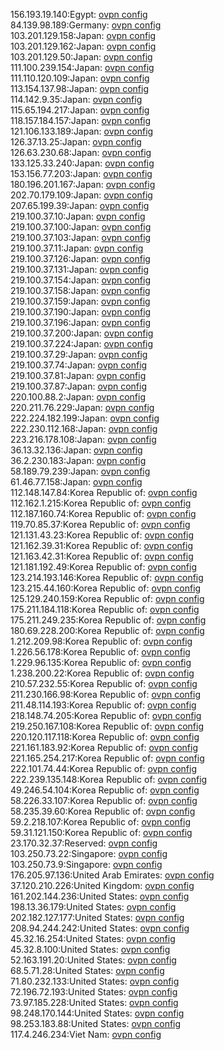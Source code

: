 156.193.19.140:Egypt: [ovpn config](vpn/156_193_19_140.ovpn)  
84.139.98.189:Germany: [ovpn config](vpn/84_139_98_189.ovpn)  
103.201.129.158:Japan: [ovpn config](vpn/103_201_129_158.ovpn)  
103.201.129.162:Japan: [ovpn config](vpn/103_201_129_162.ovpn)  
103.201.129.50:Japan: [ovpn config](vpn/103_201_129_50.ovpn)  
111.100.239.154:Japan: [ovpn config](vpn/111_100_239_154.ovpn)  
111.110.120.109:Japan: [ovpn config](vpn/111_110_120_109.ovpn)  
113.154.137.98:Japan: [ovpn config](vpn/113_154_137_98.ovpn)  
114.142.9.35:Japan: [ovpn config](vpn/114_142_9_35.ovpn)  
115.65.194.217:Japan: [ovpn config](vpn/115_65_194_217.ovpn)  
118.157.184.157:Japan: [ovpn config](vpn/118_157_184_157.ovpn)  
121.106.133.189:Japan: [ovpn config](vpn/121_106_133_189.ovpn)  
126.37.13.25:Japan: [ovpn config](vpn/126_37_13_25.ovpn)  
126.63.230.68:Japan: [ovpn config](vpn/126_63_230_68.ovpn)  
133.125.33.240:Japan: [ovpn config](vpn/133_125_33_240.ovpn)  
153.156.77.203:Japan: [ovpn config](vpn/153_156_77_203.ovpn)  
180.196.201.167:Japan: [ovpn config](vpn/180_196_201_167.ovpn)  
202.70.179.109:Japan: [ovpn config](vpn/202_70_179_109.ovpn)  
207.65.199.39:Japan: [ovpn config](vpn/207_65_199_39.ovpn)  
219.100.37.10:Japan: [ovpn config](vpn/219_100_37_10.ovpn)  
219.100.37.100:Japan: [ovpn config](vpn/219_100_37_100.ovpn)  
219.100.37.103:Japan: [ovpn config](vpn/219_100_37_103.ovpn)  
219.100.37.11:Japan: [ovpn config](vpn/219_100_37_11.ovpn)  
219.100.37.126:Japan: [ovpn config](vpn/219_100_37_126.ovpn)  
219.100.37.131:Japan: [ovpn config](vpn/219_100_37_131.ovpn)  
219.100.37.154:Japan: [ovpn config](vpn/219_100_37_154.ovpn)  
219.100.37.158:Japan: [ovpn config](vpn/219_100_37_158.ovpn)  
219.100.37.159:Japan: [ovpn config](vpn/219_100_37_159.ovpn)  
219.100.37.190:Japan: [ovpn config](vpn/219_100_37_190.ovpn)  
219.100.37.196:Japan: [ovpn config](vpn/219_100_37_196.ovpn)  
219.100.37.200:Japan: [ovpn config](vpn/219_100_37_200.ovpn)  
219.100.37.224:Japan: [ovpn config](vpn/219_100_37_224.ovpn)  
219.100.37.29:Japan: [ovpn config](vpn/219_100_37_29.ovpn)  
219.100.37.74:Japan: [ovpn config](vpn/219_100_37_74.ovpn)  
219.100.37.81:Japan: [ovpn config](vpn/219_100_37_81.ovpn)  
219.100.37.87:Japan: [ovpn config](vpn/219_100_37_87.ovpn)  
220.100.88.2:Japan: [ovpn config](vpn/220_100_88_2.ovpn)  
220.211.76.229:Japan: [ovpn config](vpn/220_211_76_229.ovpn)  
222.224.182.199:Japan: [ovpn config](vpn/222_224_182_199.ovpn)  
222.230.112.168:Japan: [ovpn config](vpn/222_230_112_168.ovpn)  
223.216.178.108:Japan: [ovpn config](vpn/223_216_178_108.ovpn)  
36.13.32.136:Japan: [ovpn config](vpn/36_13_32_136.ovpn)  
36.2.230.183:Japan: [ovpn config](vpn/36_2_230_183.ovpn)  
58.189.79.239:Japan: [ovpn config](vpn/58_189_79_239.ovpn)  
61.46.77.158:Japan: [ovpn config](vpn/61_46_77_158.ovpn)  
112.148.147.84:Korea Republic of: [ovpn config](vpn/112_148_147_84.ovpn)  
112.162.1.215:Korea Republic of: [ovpn config](vpn/112_162_1_215.ovpn)  
112.187.160.74:Korea Republic of: [ovpn config](vpn/112_187_160_74.ovpn)  
119.70.85.37:Korea Republic of: [ovpn config](vpn/119_70_85_37.ovpn)  
121.131.43.23:Korea Republic of: [ovpn config](vpn/121_131_43_23.ovpn)  
121.162.39.31:Korea Republic of: [ovpn config](vpn/121_162_39_31.ovpn)  
121.163.42.31:Korea Republic of: [ovpn config](vpn/121_163_42_31.ovpn)  
121.181.192.49:Korea Republic of: [ovpn config](vpn/121_181_192_49.ovpn)  
123.214.193.146:Korea Republic of: [ovpn config](vpn/123_214_193_146.ovpn)  
123.215.44.160:Korea Republic of: [ovpn config](vpn/123_215_44_160.ovpn)  
125.129.240.159:Korea Republic of: [ovpn config](vpn/125_129_240_159.ovpn)  
175.211.184.118:Korea Republic of: [ovpn config](vpn/175_211_184_118.ovpn)  
175.211.249.235:Korea Republic of: [ovpn config](vpn/175_211_249_235.ovpn)  
180.69.228.200:Korea Republic of: [ovpn config](vpn/180_69_228_200.ovpn)  
1.212.209.98:Korea Republic of: [ovpn config](vpn/1_212_209_98.ovpn)  
1.226.56.178:Korea Republic of: [ovpn config](vpn/1_226_56_178.ovpn)  
1.229.96.135:Korea Republic of: [ovpn config](vpn/1_229_96_135.ovpn)  
1.238.200.22:Korea Republic of: [ovpn config](vpn/1_238_200_22.ovpn)  
210.57.232.55:Korea Republic of: [ovpn config](vpn/210_57_232_55.ovpn)  
211.230.166.98:Korea Republic of: [ovpn config](vpn/211_230_166_98.ovpn)  
211.48.114.193:Korea Republic of: [ovpn config](vpn/211_48_114_193.ovpn)  
218.148.74.205:Korea Republic of: [ovpn config](vpn/218_148_74_205.ovpn)  
219.250.167.108:Korea Republic of: [ovpn config](vpn/219_250_167_108.ovpn)  
220.120.117.118:Korea Republic of: [ovpn config](vpn/220_120_117_118.ovpn)  
221.161.183.92:Korea Republic of: [ovpn config](vpn/221_161_183_92.ovpn)  
221.165.254.217:Korea Republic of: [ovpn config](vpn/221_165_254_217.ovpn)  
222.101.74.44:Korea Republic of: [ovpn config](vpn/222_101_74_44.ovpn)  
222.239.135.148:Korea Republic of: [ovpn config](vpn/222_239_135_148.ovpn)  
49.246.54.104:Korea Republic of: [ovpn config](vpn/49_246_54_104.ovpn)  
58.226.33.107:Korea Republic of: [ovpn config](vpn/58_226_33_107.ovpn)  
58.235.39.60:Korea Republic of: [ovpn config](vpn/58_235_39_60.ovpn)  
59.2.218.107:Korea Republic of: [ovpn config](vpn/59_2_218_107.ovpn)  
59.31.121.150:Korea Republic of: [ovpn config](vpn/59_31_121_150.ovpn)  
23.170.32.37:Reserved: [ovpn config](vpn/23_170_32_37.ovpn)  
103.250.73.22:Singapore: [ovpn config](vpn/103_250_73_22.ovpn)  
103.250.73.9:Singapore: [ovpn config](vpn/103_250_73_9.ovpn)  
176.205.97.136:United Arab Emirates: [ovpn config](vpn/176_205_97_136.ovpn)  
37.120.210.226:United Kingdom: [ovpn config](vpn/37_120_210_226.ovpn)  
161.202.144.236:United States: [ovpn config](vpn/161_202_144_236.ovpn)  
198.13.36.179:United States: [ovpn config](vpn/198_13_36_179.ovpn)  
202.182.127.177:United States: [ovpn config](vpn/202_182_127_177.ovpn)  
208.94.244.242:United States: [ovpn config](vpn/208_94_244_242.ovpn)  
45.32.16.254:United States: [ovpn config](vpn/45_32_16_254.ovpn)  
45.32.8.100:United States: [ovpn config](vpn/45_32_8_100.ovpn)  
52.163.191.20:United States: [ovpn config](vpn/52_163_191_20.ovpn)  
68.5.71.28:United States: [ovpn config](vpn/68_5_71_28.ovpn)  
71.80.232.133:United States: [ovpn config](vpn/71_80_232_133.ovpn)  
72.196.72.193:United States: [ovpn config](vpn/72_196_72_193.ovpn)  
73.97.185.228:United States: [ovpn config](vpn/73_97_185_228.ovpn)  
98.248.170.144:United States: [ovpn config](vpn/98_248_170_144.ovpn)  
98.253.183.88:United States: [ovpn config](vpn/98_253_183_88.ovpn)  
117.4.246.234:Viet Nam: [ovpn config](vpn/117_4_246_234.ovpn)  
